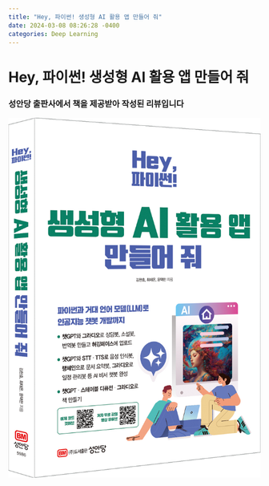 ```yaml
---
title: "Hey, 파이썬! 생성형 AI 활용 앱 만들어 줘"
date: 2024-03-08 08:26:28 -0400
categories: Deep Learning
---
```


# Hey, 파이썬! 생성형 AI 활용 앱 만들어 줘

### 성안당 출판사에서 책을 제공받아 작성된 리뷰입니다

<p align="center">
  <img src="/assets/Book_Review_Assets/Book_Review_Hey_Python_Gen_AI_App.jpg">
</p>

<br>
<br>
